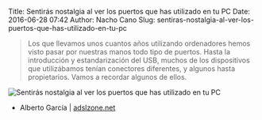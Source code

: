 Title: Sentirás nostalgia al ver los puertos que has utilizado en tu PC
Date: 2016-06-28 07:42
Author: Nacho Cano
Slug: sentiras-nostalgia-al-ver-los-puertos-que-has-utilizado-en-tu-pc

> Los que llevamos unos cuantos años utilizando ordenadores hemos visto pasar
> por nuestras manos todo tipo de puertos. Hasta la introducción y
> estandarización del USB, muchos de los dispositivos que utilizábamos tenían
> conectores diferentes, y algunos hasta propietarios. Vamos a recordar algunos
> de ellos.

![Sentirás nostalgia al ver los puertos que has utilizado en tu PC][]

- Alberto García | [adslzone.net][]

  [Sentirás nostalgia al ver los puertos que has utilizado en tu PC]: {filename}/images/puertos.jpg
    "Sentirás nostalgia al ver los puertos que has utilizado en tu PC"
  [adslzone.net]: http://www.adslzone.net/2016/06/23/sentiras-nostalgia-al-ver-los-puertos-que-has-utilizado-en-tu-pc/
    "Sentirás nostalgia al ver los puertos que has utilizado en tu PC"
